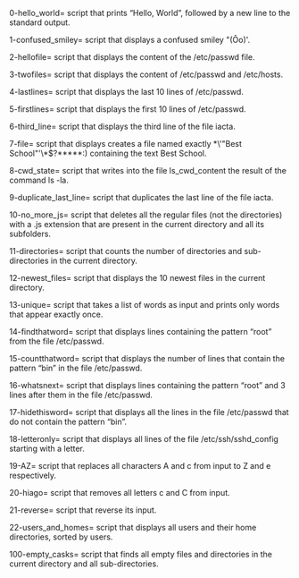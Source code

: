0-hello_world= script that prints “Hello, World”, followed by a new line to the standard output.

1-confused_smiley= script that displays a confused smiley "(Ôo)'.

2-hellofile= script that displays the content of the /etc/passwd file.

3-twofiles= script that displays the content of /etc/passwd and /etc/hosts.

4-lastlines= script that displays the last 10 lines of /etc/passwd.

5-firstlines= script that displays the first 10 lines of /etc/passwd.

6-third_line= script that displays the third line of the file iacta.

7-file= script that displays creates a file named exactly \*\\'"Best School"\'\\*$\?\*\*\*\*\*:) containing the text Best School.

8-cwd_state= script that writes into the file ls_cwd_content the result of the command ls -la.

9-duplicate_last_line= script that duplicates the last line of the file iacta.

10-no_more_js= script that deletes all the regular files (not the directories) with a .js extension that are present in the current directory and all its subfolders.

11-directories= script that counts the number of directories and sub-directories in the current directory.

12-newest_files= script that displays the 10 newest files in the current directory.

13-unique= script that takes a list of words as input and prints only words that appear exactly once.

14-findthatword= script that displays lines containing the pattern “root” from the file /etc/passwd.

15-countthatword= script that displays the number of lines that contain the pattern “bin” in the file /etc/passwd.

16-whatsnext= script that displays lines containing the pattern “root” and 3 lines after them in the file /etc/passwd.

17-hidethisword= script that displays all the lines in the file /etc/passwd that do not contain the pattern “bin”.

18-letteronly= script that displays all lines of the file /etc/ssh/sshd_config starting with a letter.

19-AZ= script that replaces all characters A and c from input to Z and e respectively.

20-hiago= script that removes all letters c and C from input.

21-reverse= script that reverse its input.

22-users_and_homes= script that displays all users and their home directories, sorted by users.

100-empty_casks= script that finds all empty files and directories in the current directory and all sub-directories.
